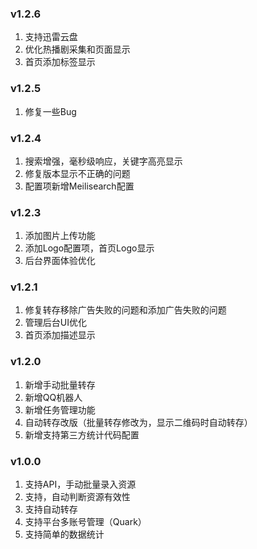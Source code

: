 ### v1.2.6
1. 支持迅雷云盘
2. 优化热播剧采集和页面显示
3. 首页添加标签显示

### v1.2.5
1. 修复一些Bug

### v1.2.4

1. 搜索增强，毫秒级响应，关键字高亮显示
2. 修复版本显示不正确的问题
3. 配置项新增Meilisearch配置

### v1.2.3
1. 添加图片上传功能
2. 添加Logo配置项，首页Logo显示
3. 后台界面体验优化

### v1.2.1
1. 修复转存移除广告失败的问题和添加广告失败的问题
2. 管理后台UI优化
3. 首页添加描述显示

### v1.2.0
1. 新增手动批量转存
2. 新增QQ机器人
3. 新增任务管理功能
4. 自动转存改版（批量转存修改为，显示二维码时自动转存）
5. 新增支持第三方统计代码配置

### v1.0.0
1. 支持API，手动批量录入资源
2. 支持，自动判断资源有效性
3. 支持自动转存
4. 支持平台多账号管理（Quark）
5. 支持简单的数据统计